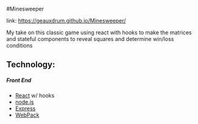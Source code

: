 #Minesweeper

link: <https://geauxdrum.github.io/Minesweeper/>

My take on this classic game using react with hooks to make the matrices and stateful components to reveal squares and determine win/loss conditions

## Technology:
##### Front End
* [React] w/ hooks
* [node.js]
* [Express]
* [WebPack]


[//]: # (These are reference links used in the body of this note and get stripped out when the markdown processor does its job. There is no need to format nicely because it shouldn't be seen. Thanks SO - http://stackoverflow.com/questions/4823468/store-comments-in-markdown-syntax)


   [node.js]: <http://nodejs.org>
   [express]: <http://expressjs.com>
   [React]: <https://reactjs.org/>
   [WebPack]: <https://webpack.js.org/>
   [Babel]: <https://babeljs.io/>

